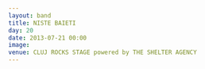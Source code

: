 ```yaml
---
layout: band
title: NISTE BAIETI
day: 20
date: 2013-07-21 00:00
image: 
venue: CLUJ ROCKS STAGE powered by THE SHELTER AGENCY
---
```




